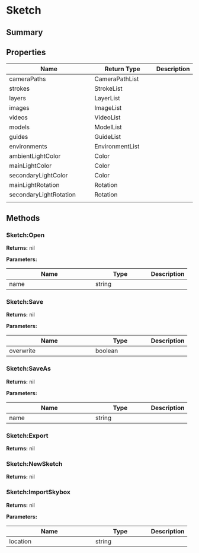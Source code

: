 
# Sketch

## Summary




## Properties

<table>
<thead><tr><th width="225">Name</th><th width="160">Return Type</th><th>Description</th></tr></thead>
<tbody>
<tr><td>cameraPaths</td><td>CameraPathList</td><td></td></tr>
<tr><td>strokes</td><td>StrokeList</td><td></td></tr>
<tr><td>layers</td><td>LayerList</td><td></td></tr>
<tr><td>images</td><td>ImageList</td><td></td></tr>
<tr><td>videos</td><td>VideoList</td><td></td></tr>
<tr><td>models</td><td>ModelList</td><td></td></tr>
<tr><td>guides</td><td>GuideList</td><td></td></tr>
<tr><td>environments</td><td>EnvironmentList</td><td></td></tr>
<tr><td>ambientLightColor</td><td>Color</td><td></td></tr>
<tr><td>mainLightColor</td><td>Color</td><td></td></tr>
<tr><td>secondaryLightColor</td><td>Color</td><td></td></tr>
<tr><td>mainLightRotation</td><td>Rotation</td><td></td></tr>
<tr><td>secondaryLightRotation</td><td>Rotation</td><td></td></tr>
<tr><td></td><td></td><td></td></tr></tbody></table>




## Methods


### Sketch:Open



**Returns:** nil


**Parameters:**

<table data-full-width="false">
<thead><tr><th width="217">Name</th><th width="134">Type</th><th>Description</th></tr></thead>
<tbody><tr><td>name</td><td>string</td><td></td></tr></tbody></table>






### Sketch:Save



**Returns:** nil


**Parameters:**

<table data-full-width="false">
<thead><tr><th width="217">Name</th><th width="134">Type</th><th>Description</th></tr></thead>
<tbody><tr><td>overwrite</td><td>boolean</td><td></td></tr></tbody></table>






### Sketch:SaveAs



**Returns:** nil


**Parameters:**

<table data-full-width="false">
<thead><tr><th width="217">Name</th><th width="134">Type</th><th>Description</th></tr></thead>
<tbody><tr><td>name</td><td>string</td><td></td></tr></tbody></table>






### Sketch:Export



**Returns:** nil






### Sketch:NewSketch



**Returns:** nil






### Sketch:ImportSkybox



**Returns:** nil


**Parameters:**

<table data-full-width="false">
<thead><tr><th width="217">Name</th><th width="134">Type</th><th>Description</th></tr></thead>
<tbody><tr><td>location</td><td>string</td><td></td></tr></tbody></table>






